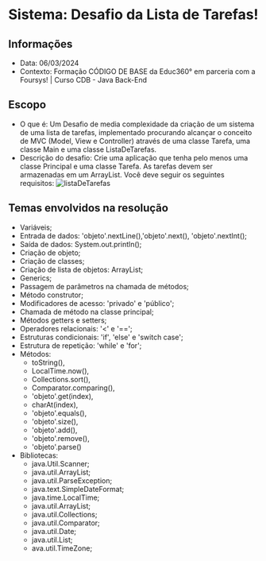
# Sistema: Desafio da Lista de Tarefas!
## Informações
- Data: 06/03/2024
- Contexto: Formação CÓDIGO DE BASE da Educ360° em parceria com a Foursys! | Curso CDB - Java Back-End
## Escopo
- O que é: Um Desafio de media complexidade da criação de um sistema de uma lista de tarefas, implementado procurando alcançar o conceito de MVC (Model, View e Controller) através de uma classe Tarefa, uma classe Main e uma classe ListaDeTarefas.
- Descrição do desafio: Crie uma aplicação que tenha pelo menos uma classe Principal e uma classe Tarefa. As tarefas devem ser armazenadas em um ArrayList.
Você deve seguir os seguintes requisitos:
![listaDeTarefas](https://github.com/CarlosHMoreira848/desafio-da-lista-de-tarefas-java/assets/84051885/a86f4f7a-6fe1-4021-beb2-cca013dff8ab)
## Temas envolvidos na resolução
- Variáveis;
- Entrada de dados: 'objeto'.nextLine(),'objeto'.next(), 'objeto'.nextInt();
- Saída de dados: System.out.println();
- Criação de objeto;
- Criação de classes;
- Criação de lista de objetos: ArrayList<Tarefa>;
- Generics;
- Passagem de parâmetros na chamada de métodos;
- Método construtor;
- Modificadores de acesso: 'privado' e 'público';
- Chamada de método na classe principal;
- Métodos getters e setters;
- Operadores relacionais: '<' e '==';
- Estruturas condicionais: 'if', 'else' e 'switch case';
- Estrutura de repetição: 'while' e 'for';
- Métodos:
  - toString(),
  - LocalTime.now(),
  - Collections.sort(),
  - Comparator.comparing(),
  - 'objeto'.get(index),
  - charAt(index),
  - 'objeto'.equals(),
  - 'objeto'.size(),
  - 'objeto'.add(),
  - 'objeto'.remove(),
  - 'objeto'.parse()
- Bibliotecas:
  - java.Util.Scanner;
  - java.util.ArrayList;
  - java.util.ParseException;
  - java.text.SimpleDateFormat;
  - java.time.LocalTime;
  - java.util.ArrayList;
  - java.util.Collections;
  - java.util.Comparator;
  - java.util.Date;
  - java.util.List;
  - ava.util.TimeZone;

